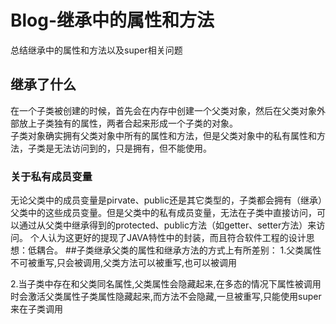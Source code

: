 # Blog-继承中的属性和方法
总结继承中的属性和方法以及super相关问题

## 继承了什么
在一个子类被创建的时候，首先会在内存中创建一个父类对象，然后在父类对象外部放上子类独有的属性，两者合起来形成一个子类的对象。  
子类对象确实拥有父类对象中所有的属性和方法，但是父类对象中的私有属性和方法，子类是无法访问到的，只是拥有，但不能使用。
### 关于私有成员变量
无论父类中的成员变量是pirvate、public还是其它类型的，子类都会拥有（继承）父类中的这些成员变量。但是父类中的私有成员变量，无法在子类中直接访问，可以通过从父类中继承得到的protected、public方法（如getter、setter方法）来访问。
个人认为这更好的提现了JAVA特性中的封装，而且符合软件工程的设计思想：低耦合。
##子类继承父类的属性和继承方法的方式上有所差别：
1.父类属性不可被重写,只会被调用,父类方法可以被重写,也可以被调用

2.当子类中存在和父类同名属性,父类属性会隐藏起来,在多态的情况下属性被调用时会激活父类属性子类属性隐藏起来,而方法不会隐藏,一旦被重写,只能使用super来在子类调用
